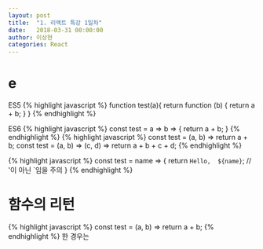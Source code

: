 ```yaml
---
layout: post
title:  "1. 리액트 특강 1일차"
date:   2018-03-31 00:00:00
author: 이상현
categories: React
---
```


# e
ES5
{% highlight javascript %}
function test(a){
	return function (b) {
		return a + b;
	}
}
{% endhighlight %}

ES6
{% highlight javascript %}
const test = a => b => {
	return a + b;
}
{% endhighlight %}
{% highlight javascript %}
const test = (a, b) => return a + b;
const test = (a, b) => (c, d) => return a + b + c + d;
{% endhighlight %}

{% highlight javascript %}
const test = name => {
	return `Hello,  ${name}`; // '이 아닌 `임을 주의
}
{% endhighlight %}

# 함수의 리턴
{% highlight javascript %}
const test = (a, b) => return a + b;
{% endhighlight %}
한 경우는 
